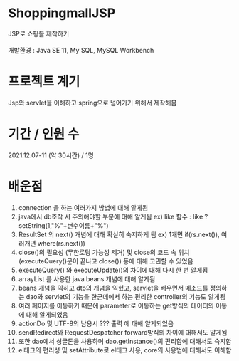 # ShoppingmallJSP
JSP로 쇼핑몰 제작하기
<br><br>
개발환경 : Java SE 11, My SQL, MySQL Workbench

# 프로젝트 계기
Jsp와 servlet을 이해하고 spring으로 넘어가기 위해서 제작해봄

# 기간 / 인원 수
2021.12.07-11 (약 30시간) / 1명

# 배운점
1. connection 을 하는 여러가지 방법에 대해 알게됨
2. java에서 db조작 시 주의해야할 부분에 대해 알게됨 ex) like 함수 : like ?  setString(1,"%"+변수이름+"%")
3. ResultSet 의 next() 개념에 대해 확실히 숙지하게 됨 ex) 1개면 if(rs.next()), 여러개면 where(rs.next())
4. close()의 필요성 (무한로딩 가능성 제거) 및 close의 코드 속 위치(executeQuery()문이 끝나고 close()) 등에 대해 고민할 수 있었음 
5. executeQuery() 와 executeUpdate()의 차이에 대해 다시 한 번 알게됨
6. arrayList 를 사용한 java beans 개념에 대해 알게됨
7. beans 개념을 익히고 dto의 개념을 익혔고, servlet을 배우면서 메소드를 정의하는 dao와 servlet의 기능을 한군데에서 하는 편리한 controller의 기능도 알게됨
8. 여러 페이지를 이동하기 때문에 parameter로 이동하는 get방식의 데이터의 이동에 대해 알게되었음
9. actionDo 및 UTF-8의 남용시 ??? 출력 에 대해 알게되었음
10. sendRedirect와 RequestDespatcher forward방식의 차이에 대해서도 알게됨
11. 또한 dao에서 싱글톤을 사용하며 dao.getInstance()의 편리함에 대해서도 숙지함
12. el태그의 편리성 및 setAttribute로 el태그 사용, core의 사용법에 대해서도 이해함
